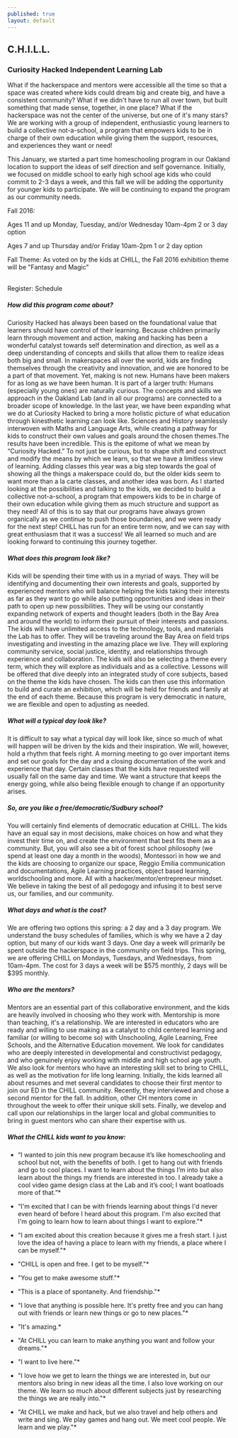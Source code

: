 ```yaml
---
published: true
layout: default
---
```

## C.H.I.L.L.

### Curiosity Hacked Independent Learning Lab

What if the hackerspace and mentors were accessible all the time so that a space was created where kids could dream big and create big, and have a consistent community? What if we didn't have to run all over town, but built something that made sense, together, in one place? What if the hackerspace was not the center of the universe, but one of it's many stars? We are working with a group of independent, enthusiastic young learners to build a collective not-a-school, a program that empowers kids to be in charge of their own education while giving them the support, resources, and experiences they want or need!

This January, we started a part time homeschooling program in our Oakland location to support the ideas of self direction and self governance. Initially, we focused on middle school to early high school age kids who could commit to 2-3 days a week, and this fall we will be adding the opportunity for younger kids to participate. We will be continuing to expand the program as our community needs.

Fall 2016:

Ages 11 and up
Monday, Tuesday, and/or Wednesday 10am-4pm
2 or 3 day option

Ages 7 and up
Thursday and/or Friday 10am-2pm
1 or 2 day option

Fall Theme: As voted on by the kids at CHILL, the Fall 2016 exhibition theme will be "Fantasy and Magic"

<br><span class="date" style="display: inline;">Register: </span><span class='buttonsmall ltblue' onClick="window.location.assign('/oakland/spring');">Schedule</span>



##### How did this program come about?
Curiosity Hacked has always been based on the foundational value that learners should have control of their learning. Because children primarily learn through movement and action, making and hacking has been a wonderful catalyst towards self determination and direction, as well as a deep understanding of concepts and skills that allow them to realize ideas both big and small.
In makerspaces all over the world, kids are finding themselves through the creativity and innovation, and we are honored to be a part of that movement.
Yet, making is not new. Humans have been makers for as long as we have been human. It is part of a larger truth: Humans (especially young ones) are naturally curious. The concepts and skills we approach in the Oakland Lab (and in all our programs) are connected to a broader scope of knowledge. In the last year, we have been expanding what we do at Curiosity Hacked to bring a more holistic picture of what education through kinesthetic learning can look like. Sciences and History seamlessly interwoven with Maths and Language Arts, while creating a pathway for kids to construct their own values and goals around the chosen themes.The results have been incredible. This is the epitome of what we mean by “Curiosity Hacked.” To not just be curious, but to shape shift and construct and modify the means by which we learn, so that we have a limitless view of learning.
Adding classes this year was a big step towards the goal of showing all the things a makerspace could do, but the older kids seem to want more than a la carte classes, and another idea was born. As I started looking at the possibilities and talking to the kids, we decided to build a collective not-a-school, a program that empowers kids to be in charge of their own education while giving them as much structure and support as they need! All of this is to say that our programs have always grown organically as we continue to push those boundaries, and we were ready for the next step! CHILL has run for an entire term now, and we can say with great enthusiasm that it was a success! We all learned so much and are looking forward to continuing this journey together.


##### What does this program look like?
Kids will be spending their time with us in a myriad of ways. They will be identifying and documenting their own interests and goals, supported by experienced mentors who will balance helping the kids taking their interests as far as they want to go while also putting opportunities and ideas in their path to open up new possibilities. They will be using our constantly expanding network of experts and thought leaders (both in the Bay Area and around the world) to inform their pursuit of their interests and passions. The kids will have unlimited access to the technology, tools, and materials the Lab has to offer. They will be traveling around the Bay Area on field trips investigating and investing in the amazing place we live. They will exploring community service, social justice, identity, and relationships through experience and collaboration.
The kids will also be selecting a theme every term, which they will explore as individuals and as a collective. Lessons will be offered that dive deeply into an integrated study of core subjects, based on the theme the kids have chosen. The kids can then use this information to build and curate an exhibition, which will be held for friends and family at the end of each theme. Because this program is very democratic in nature, we are flexible and open to adjusting as needed.

##### What will a typical day look like?
It is difficult to say what a typical day will look like, since so much of what will happen will be driven by the kids and their inspiration. We will, however, hold a rhythm that feels right. A morning meeting to go over important items and set our goals for the day and a closing documentation of the work and experience that day. Certain classes that the kids have requested will usually fall on the same day and time. We want a structure that keeps the energy going, while also being flexible enough to change if an opportunity arises.

##### So, are you like a free/democratic/Sudbury school?
You will certainly find elements of democratic education at CHILL. The kids have an equal say in most decisions, make choices on how and what they invest their time on, and create the environment that best fits them as a community. But, you will also see a bit of forest school philosophy (we spend at least one day a month in the woods), Montessori in how we and the kids are choosing to organize our space, Reggio Emilia communication and documentations, Agile Learning practices,  object based learning, worldschooling and more. All with a hacker/mentor/entrepreneur mindset. We believe in taking the best of all pedogogy and infusing it to best serve us, our families, and our community.

##### What days and what is the cost?
We are offering two options this spring: a 2 day and a 3 day program. We understand the busy schedules of families, which is why we have a 2 day option, but many of our kids want 3 days. One day a week will primarily be spent outside the hackerspace in the community on field trips. This spring, we are offering CHILL on Mondays, Tuesdays, and Wednesdays, from 10am-4pm. The cost for 3 days a week will be $575 monthly, 2 days will be $395 monthly.


##### Who are the mentors?
Mentors are an essential part of this collaborative environment, and the kids are heavily involved in choosing who they work with. Mentorship is more than teaching, it's a relationship. We are interested in educators who are ready and willing to use making as a catalyst to child centered learning and familiar (or willing to become so) with Unschooling, Agile Learning, Free Schools, and the Alternative Education movement. We look for candidates who are deeply interested in developmental and constructivist pedagogy, and who genuinely enjoy working with middle and high school age youth. We also look for mentors who have an interesting skill set to bring to CHILL, as well as the motivation for life long learning. Initially, the kids learned all about resumes and met several candidates to choose their first mentor to join our ED in the CHILL community. Recently, they interviewed and chose a second mentor for the fall. In addition, other CH mentors come in throughout the week to offer their unique skill sets. Finally, we develop and call upon our relationships in the larger local and global communities to bring in guest mentors who can share their expertise with us.

##### What the CHILL kids want to you know:

* “I wanted to join this new program because it’s like homeschooling and school but not, with the benefits of both. I get to hang out with friends and go to cool places. I want to learn about the things I’m into but also learn about the things my friends are interested in too. I already take a cool video game design class at the Lab and it’s cool; I want boatloads more of that.”*

* “I'm excited that I can be with friends learning about things I'd never even heard of before I heard about this program. I'm also excited that I'm going to learn how to learn about things I want to explore."*  

* "I am excited about this creation because it gives me a fresh start. I just love the idea of having a place to learn with my friends, a place where I can be myself."*    

* "CHILL is open and free. I get to be myself."*

* "You get to make awesome stuff."*

* "This is a place of spontaneity. And friendship."*

* "I love that anything is possible here. It's pretty free and you can hang out with friends or learn new things or  go to new places."*

* "It's amazing.*

* "At CHILL you can learn to make anything you want and follow your dreams."*

* "I want to live here."*

* "I love how we get to learn the things we are interested in, but our mentors also bring in new ideas all the time. I also love working on our theme. We learn so much about different subjects just by researching the things we are really into."*

* "At CHILL we make and hack, but we also travel and help others and write and sing. We play games and hang out. We meet cool people. We learn and we play."*
